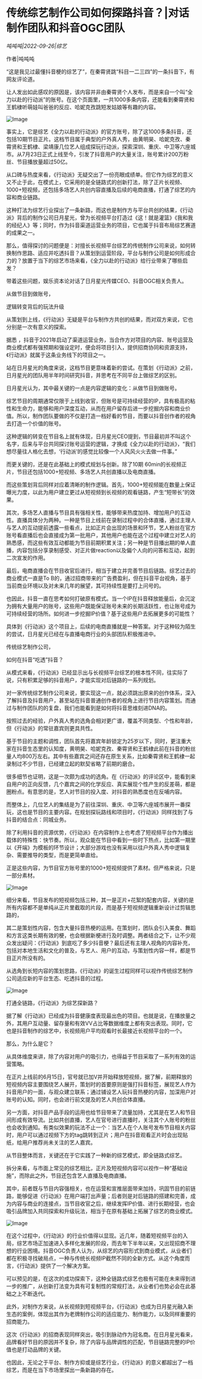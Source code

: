 # 传统综艺制作公司如何探路抖音？|对话制作团队和抖音OGC团队

*吨吨吨|2022-09-26|综艺*

作者|吨吨吨

“这是我见过最懂抖音梗的综艺了”，在秦霄贤跳“科目一二三四”的一条抖音下，有网友评论道。

让人发出如此感叹的原因是，该内容并非由秦霄贤个人发布，而是来自一个叫“全力以赴的行动派”的账号。在这个页面里，一共1000多条内容，还能看到秦霄贤和王鹤棣听萌娃叫爸爸的反应、哈妮克孜跳短发姑娘等有趣的内容。

![Image](https://p3-sign.toutiaoimg.com/tos-cn-i-qvj2lq49k0/be09ce29edda496da3d1a4b738b7da15~noop.image?_iz=58558&from=article.pc_detail&x-expires=1664806077&x-signature=WryhbLVBBGhGA66x3wle7BLAxdA%3D)

事实上，它是综艺《全力以赴的行动派》的官方账号，除了这1000多条抖音，还包括10期节目正片。这档节目属于典型的户外真人秀，由黄明昊、哈妮克孜、秦霄贤和王鹤棣、梁靖康几位艺人组成探玩行动派，探索深圳、重庆、中卫等六座城市。从7月23日正式上线至今，引发了抖音用户的大量关注，账号累计200万粉丝、节目播放量超过50亿。

从口碑与热度来看，《行动派》无疑交出了一份亮眼成绩单。但它作为综艺的意义又不止于此，在模式上，它采用的是全链路式的创新打法，除了正片长视频、1000+短视频，还包括多场艺人共创内容直播及后续的电商直播，打通了综艺的内容和商业链路。

这种打法为综艺行业探出了一条新路，而这也是制作方与平台共创的结果，《行动派》背后的制作公司日月星光，曾为长视频平台打造过《这！就是灌篮》《我和我的经纪人》等；同时，作为抖音渠道运营业务的项目，它也属于抖音布局综艺赛道的成果之一。

那么，值得探讨的问题便是：对擅长长视频平台综艺的传统制作公司来说，如何转换制作思路、适应并吃透抖音？从策划到运营阶段，平台与制作公司是如何形成合力的？放置于当下的综艺市场来看，《全力以赴的行动派》给行业带来了哪些启发？

带着这些问题，娱乐资本论对话了日月星光传媒CEO、抖音OGC相关负责人。

从做节目到做账号，

逻辑转变背后的玩法升级

从策划到上线，《行动派》无疑是平台与制作方共创的结果，而对双方来说，它也分别是一次有意义的探索。

据悉 ，抖音于2021年启动了渠道运营业务，当合作方对项目的内容、账号运营及商业模式都有强预期和强设定时，便会将项目引入，提供招商协同和资源支持，《行动派》就属于这条业务线下的项目之一。

站在日月星光的角度来说，这档节目更意味着新的尝试。在策划《行动派》之前，日月星光的团队用半年时间研究抖音，并思考在不同平台上做综艺的区别。

日月星光认为，其中最关键的一点是内容逻辑的变化：从做节目到做账号。

综艺节目的周期通常仅限于上线到收官，但账号是可持续经营的IP，具有极高的粘性和生命力，能够和用户深度互动，从而在用户留存后进一步挖掘内容和商业价值。所以，制作团队要做的不仅是打造一档好看的节目，而要以抖音创作者的视角去打造一个价值的账号。

这种逻辑的转变在节目名上就有体现，日月星光CEO提到，节目最初并不叫这个名字，后来与平台共同探讨账号运营的逻辑，才换成《全力以赴的行动派》，“我们想尽量往人格化去想，‘行动派’的感觉比较像一个人风风火火去做一件事。”

而更关键的，还是在此基础上的模式规划与创新。除了10期 60min的长视频正片，节目还包括1000+短视频、多场艺人共创直播以及电商直播。

而这些策划背后同样对应着清晰的制作逻辑。首先，1000+短视频能在数量上保证曝光力度，以此为用户建立更过从短视频到长视频的观看链路，产生“短带长”的效果。

其次，多场艺人直播与节目具有强相关性，能够带来热度加持、增加用户的互动性。直播具体分为两种。一种是节目上线前在录制过程中的合体直播，通过主理人与艺人的互动提前透露一些看点，比如正片会出现的场景和环节，艺人粉丝在官方账号看直播后也会直接成为第一批用户，其他用户也能在这个过程中建立对艺人的熟悉感，而这些有效互动都能为节目前期积累关注；另一种是节目播出期的单人直播，内容包括分享录制感受、对正片做reaction以及偏个人向的问答和互动，起到二次宣发的作用。

最后，电商直播会在节目收官后进行，相当于建立并完善节目后链路。综艺过去的商业模式一直是To B的，通过招商带来的广告费盈利，但在抖音平台视角，基于当前商业环境以及对未来几年的展望，其可持续性是要打上问号的。

也因此，抖音一直在思考如何打破原有模式。当一个IP在抖音释放能量后，会沉淀为拥有大量用户的账号，这些用户既能保证账号未来的长期活跃性，也让账号成为可持续经营的场所。如何进一步挖掘IP价值？基于这些用户去拓展更多的可能性？

具体到《行动派》这个项目上，后续的电商直播就是一种答案。对于这种较为陌生的尝试，日月星光已经在与直播电商行业的头部团队积极推进中。

传统综艺制作公司，

如何在抖音“吃透”抖音？

从模式来看，《行动派》已经显示出与长视频平台综艺的根本性不同，往实际了说，只有积累足够的抖音用户，才能实现对后链路的一系列规划。

对一家传统综艺制作公司来说，要实现这一点，就必须跳出原来的创作体系，深入了解抖音及抖音用户，甚至站在抖音普通创作者的视角上进行节目内容策划。而通过与制作团队的的复盘，我们也能看到是如何将抖音思维刻进DNA的。

按照过去的经验，户外真人秀的选角会相对更广谱，覆盖不同类型、个性和年龄，但《行动派》的常驻嘉宾则更具共性。

基于节目的主题和调性，团队首先将嘉宾年龄锁定为25岁以下，同时，更注重大家在抖音生态里的认知度，黄明昊、哈妮克孜、秦霄贤和王鹤棣此前在抖音的粉丝量人均800万左右。其中有些嘉宾之间还存在原生关系，比如秦霄贤和王鹤棣一起录制过不少节目，已经建立起的默契省略了前期的磨合。

很多细节也证明，这是一次颇为成功的选角。在《行动派》的评论区中，能看到来自用户的正向反馈，几个嘉宾之间的化学反应、真实展现个性产生的反差萌，都是圈粉点。有意思的是，艺人对节目的投入度、对抖音的熟悉度也在反哺内容。

而整体上，几位艺人的集结是为了前往深圳、重庆、中卫等六座城市展开一番探玩，这也是节目的主要内容。在规划探玩路线和项目时，《行动派》同样找到了与抖音的结合点：同城业务。

除了利用抖音的资源优势，《行动派》在内容制作上也考虑了短视频平台作为播出载体的特殊性：快节奏。所以，观众能在节目中看到一些时下热点，比如第一期里以《开端》为模板的环节设计；大部分游戏也没有采用以往户外真人秀中逻辑复杂、需要推导的类型，而是更简单直给。

正是这些内容，为节目官方账号里的1000+短视频提供了素材。但严格来说，只是一部分素材。

![Image](https://p3-sign.toutiaoimg.com/tos-cn-i-qvj2lq49k0/9d47d958d1a14dfab7aabae654022831~noop.image?_iz=58558&from=article.pc_detail&x-expires=1664806077&x-signature=nMbj0oUg0g7NAqOwmRZ4mu3LVZE%3D)

细分来看，节目发布的短视频包括三种，其一是正片+花絮的配套内容，关键的是所有内容都不是单纯从正片里截取的片段，而是基于短视频逻辑重新设计过剪辑思路的，

其二是策划性内容，包含大量抖音热梗的运用。在策划时，团队会引入美食、舞蹈和方言这类长期有效的梗，也会根据新梗进行及时调整。两者结合之下，让不少观众发出疑问：《行动派》到底吃了多少抖音梗？最后还有主理人视角的内容补充，包括对本地生活和文化的普及，与艺人、用户的互动，与策划性内容一样，都是节目正片所没有的。

从选角到长短内容的策划思路，《行动派》的诞生过程同样可以视作传统综艺制作公司适应新的平台生态、吃透抖音的过程。

![Image](https://p3-sign.toutiaoimg.com/tos-cn-i-qvj2lq49k0/086db7f6636e4bd3bed8a8be4b234375~noop.image?_iz=58558&from=article.pc_detail&x-expires=1664806077&x-signature=g4yp0J8RhXe1MN2nqFFO%2F3iFmx8%3D)

打通全链路，《行动派》为综艺探新路？

据了解《行动派》已经成为抖音健康度表现最出色的项目。也就是说，在播放量之外，其用户互动量、留存量和有效VV占比等数据维度上都有突出表现。同时，它也是抖音制作的综艺中，长视频用户平均观看时长最接近长视频平台的一个。

那么，为什么是它？

从具体维度来讲，除了内容对用户的吸引力，也得益于节目采取了一系列有效的运营策略。

在正片上线前的6月15日，官号就已加V并开始释放短视频，据了解，前期释放的短视频内容主要围绕艺人展开，策划时的首要原则是强打抖音标签，展现艺人作为抖音用户的一面，与观众建立联系；通过铺设艺人玩抖音热梗的内容，加深用户对账号的认知。同时，也会进行前文提及的艺人共创合体直播。

另一方面，对抖音产品手段的运用也给节目带来了流量加持，尤其是在艺人和节目间形成有效导流。比如共创直播，艺人在官号进行直播时，关注其个人账号的粉丝也会收到通知。有类似效果的玩法不止一个：当艺人在个人账号发布节目相关内容时，用户可以通过视频下方的tag跳转到正片；用户在抖音观看正片时会出现贴纸，给用户推荐尚未关注的艺人嘉宾。

从节目整体而言，关键还在于它实践了一种新的综艺模式，即全链路式综艺。

拆分来看，与市面上常见的综艺相比，正片及短视频内容可以视作一种“基础设施”，而除此之外，节目还包含艺人直播及电商直播。

其中，前者既与节目内容强相关，也在运营和宣推层面带来加持，巩固节目的前链路，能够促进《行动派》在用户端打出声量；后者则是对后链路的搭建和完善，成为内容与商业的连接点，当节目收官之后，继续发挥IP价值、进行长期经营，也会吸引品牌加入共同探索和升级玩法，相当于在原有基础上拓展了综艺的商业模式。

![Image](https://p3-sign.toutiaoimg.com/tos-cn-i-qvj2lq49k0/9aa7e41a5eec4917b2beaa87db38526b~noop.image?_iz=58558&from=article.pc_detail&x-expires=1664806077&x-signature=sTW%2Fi6%2FXS17d7cwAZJm4jidNsBQ%3D)

在这个过程中，《行动派》的行业价值得以显现。近几年，随着短视频平台的入局，综艺市场正加速进入多样化发展的阶段，而去年下半年以来，又出现招商不理想的行业困境。抖音OGC负责人认为，从综艺的内容形式到商业模式，从业者们都在积极寻找破局点，一种与传统长视频IP截然不同的全新方式。从这个角度而言，《行动派》提供了一个解决方案。

可以预见的是，在这次的成功探索下，这种全链路式综艺也极有可能在未来得到进一步的推广，从创新打法变为具有可复制性的常规打法，从业者们也势必会在此基础之上不断迭代。

此外，对制作方来说，从长视频到短视频平台，《行动派》也成为日月星光融入新生态的案例，体现出其作为老牌制作公司的适应能力、制作能力，以及同样重要的招商能力。

这次《行动派》的招商表现同样突出，吸引到脉动作为冠名商。在日月星光看来，品牌看好节目的原因并不复杂，除了内容与品牌调性的匹配，节目链路完整的IP价值也是打动品牌的关键。

也因此，无论之于平台、制作方抑或是综艺行业，《行动派》的意义都超出了一档综艺，而是在当下市场里探出一条新路的存在。


